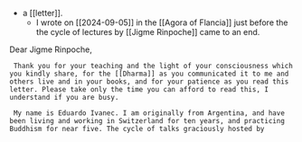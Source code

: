 - a [[letter]].
    - I wrote on [[2024-09-05]] in the [[Agora of Flancia]] just before the the cycle of lectures by [[Jigme Rinpoche]] came to an end.

Dear Jigme Rinpoche,

     Thank you for your teaching and the light of your consciousness which you kindly share, for the [[Dharma]] as you communicated it to me and others live and in your books, and for your patience as you read this letter. Please take only the time you can afford to read this, I understand if you are busy.

     My name is Eduardo Ivanec. I am originally from Argentina, and have been living and working in Switzerland for ten years, and practicing Buddhism for near five. The cycle of talks graciously hosted by 
